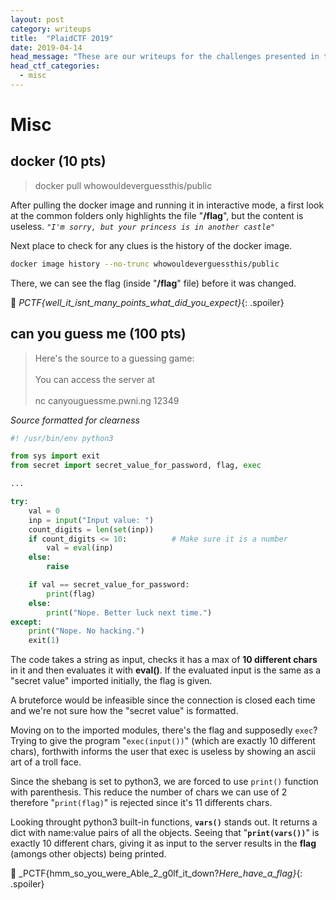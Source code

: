 ```yaml
---
layout: post
category: writeups
title:  "PlaidCTF 2019"
date: 2019-04-14
head_message: "These are our writeups for the challenges presented in this year's <a href=\"https://plaidctf.com/\">PlaidCTF</a>."
head_ctf_categories:
  - misc
---
```


# Misc

## docker (10 pts)

> docker pull whowouldeverguessthis/public

After pulling the docker image and running it in interactive mode, a first look at the common folders only highlights the file "**/flag**", but the content is useless.
_`"I'm sorry, but your princess is in another castle"`_

Next place to check for any clues is the history of the docker image.

```bash
docker image history --no-trunc whowouldeverguessthis/public
```

There, we can see the flag (inside "**/flag**" file) before it was changed.

🏁 _PCTF{well_it_isnt_many_points_what_did_you_expect}_{: .spoiler}

## can you guess me (100 pts)

> Here's the source to a guessing game:<br><br>
> You can access the server at<br><br>
> nc canyouguessme.pwni.ng 12349

_Source formatted for clearness_

```python
#! /usr/bin/env python3

from sys import exit
from secret import secret_value_for_password, flag, exec

...

try:
    val = 0
    inp = input("Input value: ")
    count_digits = len(set(inp))
    if count_digits <= 10:          # Make sure it is a number
        val = eval(inp)
    else:
        raise

    if val == secret_value_for_password:
        print(flag)
    else:
        print("Nope. Better luck next time.")
except:
    print("Nope. No hacking.")
    exit(1)
```

The code takes a string as input, checks it has a max of **10 different chars** in it and then evaluates it with **eval()**. If the evaluated input is the same as a "secret value" imported initially, the flag is given.

A bruteforce would be infeasible since the connection is closed each time and we're not sure how the "secret value" is formatted.

Moving on to the imported modules, there's the flag and supposedly `exec`?
Trying to give the program "`exec(input())`" (which are exactly 10 different chars), forthwith informs the user that exec is useless by showing an ascii art of a troll face.

Since the shebang is set to python3, we are forced to use `print()` function with parenthesis.
This reduce the number of chars we can use of 2 therefore "`print(flag)`" is rejected since it's 11 differents chars.

Looking throught python3 built-in functions, **`vars()`** stands out. It returns a dict with name:value pairs of all the objects.
Seeing that "**`print(vars())`**" is exactly 10 different chars, giving it as input to the server results in the **flag** (amongs other objects) being printed.

🏁 _PCTF{hmm_so_you_were_Able_2_g0lf_it_down?_Here_have_a_flag}_{: .spoiler}
